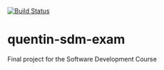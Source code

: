 [![Build Status](https://travis-ci.com/eferos93/quentin-sdm-exam.svg?branch=master)](https://travis-ci.com/eferos93/quentin-sdm-exam)
# quentin-sdm-exam
Final project for the Software Development Course
